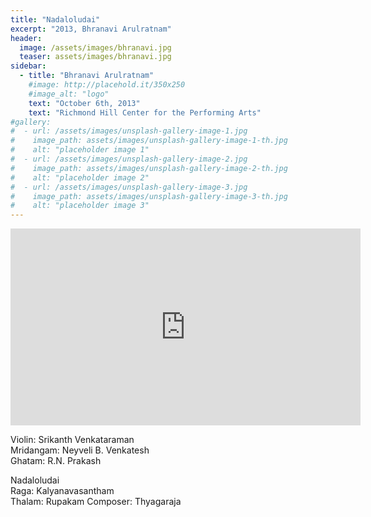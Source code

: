 ```yaml
---
title: "Nadaloludai"
excerpt: "2013, Bhranavi Arulratnam"
header:
  image: /assets/images/bhranavi.jpg
  teaser: assets/images/bhranavi.jpg
sidebar:
  - title: "Bhranavi Arulratnam"
    #image: http://placehold.it/350x250
    #image_alt: "logo"
    text: "October 6th, 2013"
    text: "Richmond Hill Center for the Performing Arts"
#gallery:
#  - url: /assets/images/unsplash-gallery-image-1.jpg
#    image_path: assets/images/unsplash-gallery-image-1-th.jpg
#    alt: "placeholder image 1"
#  - url: /assets/images/unsplash-gallery-image-2.jpg
#    image_path: assets/images/unsplash-gallery-image-2-th.jpg
#    alt: "placeholder image 2"
#  - url: /assets/images/unsplash-gallery-image-3.jpg
#    image_path: assets/images/unsplash-gallery-image-3-th.jpg
#    alt: "placeholder image 3"
---
```

<iframe width="560" height="315" src="https://www.youtube.com/embed/Ly7FE9XFk2c?si=VdEh-xBOvw26g7rj&amp;start=696" title="YouTube video player" frameborder="0" allow="accelerometer; autoplay; clipboard-write; encrypted-media; gyroscope; picture-in-picture; web-share" referrerpolicy="strict-origin-when-cross-origin" allowfullscreen></iframe>

Violin: Srikanth Venkataraman  
Mridangam: Neyveli B. Venkatesh  
Ghatam: R.N. Prakash  


Nadaloludai  
Raga: Kalyanavasantham  
Thalam: Rupakam
Composer: Thyagaraja
